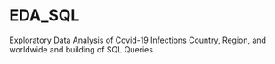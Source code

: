 # EDA_SQL
Exploratory Data Analysis of Covid-19 Infections Country, Region, and worldwide and building of SQL Queries
